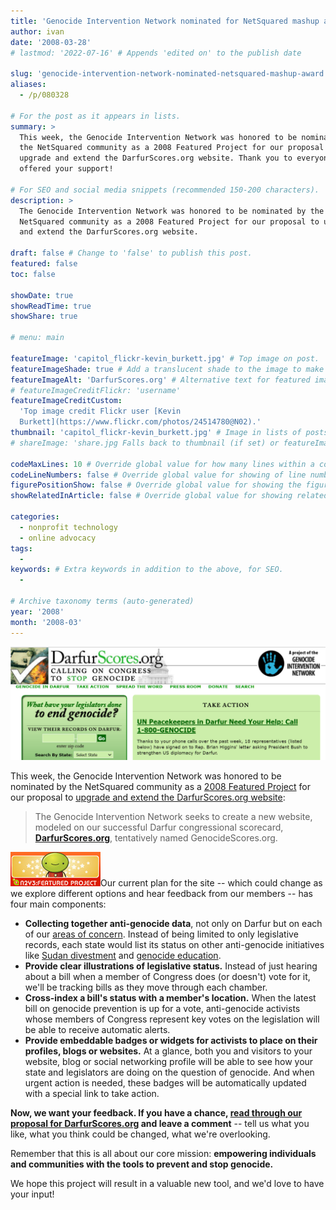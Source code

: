 ```yaml
---
title: 'Genocide Intervention Network nominated for NetSquared mashup award'
author: ivan
date: '2008-03-28'
# lastmod: '2022-07-16' # Appends 'edited on' to the publish date

slug: 'genocide-intervention-network-nominated-netsquared-mashup-award' # Recommended length is 3 to 5 words.
aliases:
  - /p/080328

# For the post as it appears in lists.
summary: >
  This week, the Genocide Intervention Network was honored to be nominated by
  the NetSquared community as a 2008 Featured Project for our proposal to
  upgrade and extend the DarfurScores.org website. Thank you to everyone who
  offered your support!

# For SEO and social media snippets (recommended 150-200 characters).
description: >
  The Genocide Intervention Network was honored to be nominated by the
  NetSquared community as a 2008 Featured Project for our proposal to upgrade
  and extend the DarfurScores.org website.

draft: false # Change to 'false' to publish this post.
featured: false
toc: false

showDate: true
showReadTime: true
showShare: true

# menu: main

featureImage: 'capitol_flickr-kevin_burkett.jpg' # Top image on post.
featureImageShade: true # Add a translucent shade to the image to make overlaid text easier to read.
featureImageAlt: 'DarfurScores.org' # Alternative text for featured image.
# featureImageCreditFlickr: 'username'
featureImageCreditCustom:
  'Top image credit Flickr user [Kevin
  Burkett](https://www.flickr.com/photos/24514780@N02).'
thumbnail: 'capitol_flickr-kevin_burkett.jpg' # Image in lists of posts.
# shareImage: 'share.jpg Falls back to thumbnail (if set) or featureImage.

codeMaxLines: 10 # Override global value for how many lines within a code block before auto-collapsing.
codeLineNumbers: false # Override global value for showing of line numbers within code block.
figurePositionShow: false # Override global value for showing the figure label.
showRelatedInArticle: false # Override global value for showing related posts in this series at the end of the content.

categories:
  - nonprofit technology
  - online advocacy
tags:
  -
keywords: # Extra keywords in addition to the above, for SEO.
  -

# Archive taxonomy terms (auto-generated)
year: '2008'
month: '2008-03'
---
```


![DarfurScores.org](darfurscores.png)

This week, the Genocide Intervention Network was honored to be nominated by the
NetSquared community as a
[2008 Featured Project](https://web.archive.org/web/20080308231814/http://www.netsquared.org/2008/conference)
for our proposal to
[upgrade and extend the DarfurScores.org website](https://web.archive.org/web/20080719230742/http://www.netsquared.org/2008/conference/projects/anti-genocide-action-tracker-genocide-scores-every-politician-state-and-university):

> The Genocide Intervention Network seeks to create a new website, modeled on
> our successful Darfur congressional scorecard,
> **[DarfurScores.org](https://web.archive.org/web/20080708201835/http://www.darfurscores.org/)**,
> tentatively named GenocideScores.org.

![NetSquared Featured Project ::legacy-float-r](n2y3-featured-project.jpg)Our
current plan for the site -- which could change as we explore different options
and hear feedback from our members -- has four main components:

- **Collecting together anti-genocide data**, not only on Darfur but on each of
  our
  [areas of concern](https://web.archive.org/web/20080614191436/http://www.genocideintervention.net:80/educate/crisis/overview).
  Instead of being limited to only legislative records, each state would list
  its status on other anti-genocide initiatives like
  [Sudan divestment](https://web.archive.org/web/20080724095105/http://sudandivestment.org/)
  and
  [genocide education](https://web.archive.org/web/20080320063747/http://www.teachagainstgenocide.org:80/).
- **Provide clear illustrations of legislative status.** Instead of just hearing
  about a bill when a member of Congress does (or doesn't) vote for it, we'll be
  tracking bills as they move through each chamber.
- **Cross-index a bill's status with a member's location.** When the latest bill
  on genocide prevention is up for a vote, anti-genocide activists whose members
  of Congress represent key votes on the legislation will be able to receive
  automatic alerts.
- **Provide embeddable badges or widgets for activists to place on their
  profiles, blogs or websites.** At a glance, both you and visitors to your
  website, blog or social networking profile will be able to see how your state
  and legislators are doing on the question of genocide. And when urgent action
  is needed, these badges will be automatically updated with a special link to
  take action.

**Now, we want your feedback. If you have a chance,
[read through our proposal for DarfurScores.org](https://web.archive.org/web/20080719230742/http://www.netsquared.org/2008/conference/projects/anti-genocide-action-tracker-genocide-scores-every-politician-state-and-university)
and leave a comment** -- tell us what you like, what you think could be changed,
what we're overlooking.

Remember that this is all about our core mission: **empowering individuals and
communities with the tools to prevent and stop genocide.**

We hope this project will result in a valuable new tool, and we'd love to have
your input!
